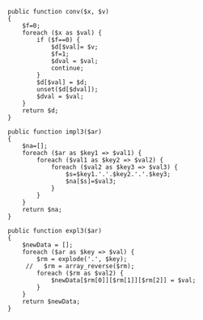 
    public function conv($x, $v)
    {
        $f=0;
        foreach ($x as $val) {
            if ($f==0) {
                $d[$val]= $v;
                $f=1;
                $dval = $val;
                continue;
            }
            $d[$val] = $d;
            unset($d[$dval]);
            $dval = $val;
        }
        return $d;
    }

    public function impl3($ar)
    {
        $na=[];
        foreach ($ar as $key1 => $val1) {
            foreach ($val1 as $key2 => $val2) {
                foreach ($val2 as $key3 => $val3) {
                    $s=$key1.'.'.$key2.'.'.$key3;
                    $na[$s]=$val3;
                }
            }
        }
        return $na;
    }

    public function expl3($ar)
    {
        $newData = [];
        foreach ($ar as $key => $val) {
            $rm = explode('.', $key);
         //   $rm = array_reverse($rm);
            foreach ($rm as $val2) {
                $newData[$rm[0]][$rm[1]][$rm[2]] = $val;
            }
        }
        return $newData;
    }
